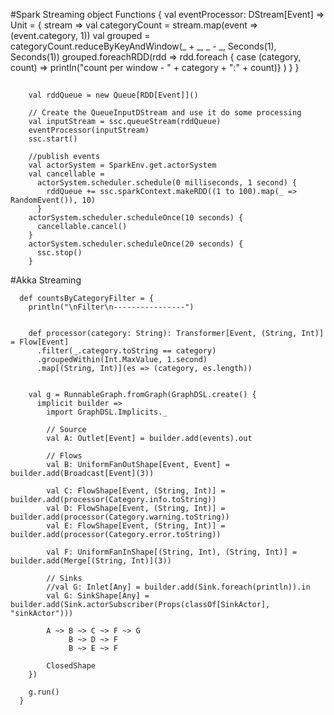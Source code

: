 #Spark Streaming
    object Functions {
      val eventProcessor: DStream[Event] => Unit = { stream =>
        val categoryCount = stream.map(event => (event.category, 1))
        val grouped = categoryCount.reduceByKeyAndWindow(_ + _, _ - _, Seconds(1), Seconds(1))
        grouped.foreachRDD(rdd => rdd.foreach {
          case (category, count) => println("count per window - " + category + ":" + count)}
        )
      }
    }
##
        val rddQueue = new Queue[RDD[Event]]()

        // Create the QueueInputDStream and use it do some processing
        val inputStream = ssc.queueStream(rddQueue)
        eventProcessor(inputStream)
        ssc.start()

        //publish events
        val actorSystem = SparkEnv.get.actorSystem
        val cancellable =
          actorSystem.scheduler.schedule(0 milliseconds, 1 second) {
            rddQueue += ssc.sparkContext.makeRDD((1 to 100).map(_ => RandomEvent()), 10)
          }
        actorSystem.scheduler.scheduleOnce(10 seconds) {
          cancellable.cancel()
        }
        actorSystem.scheduler.scheduleOnce(20 seconds) {
          ssc.stop()
        }

#Akka Streaming

      def countsByCategoryFilter = {
        println("\nFilter\n----------------")


        def processor(category: String): Transformer[Event, (String, Int)] = Flow[Event]
          .filter(_.category.toString == category)
          .groupedWithin(Int.MaxValue, 1.second)
          .map[(String, Int)](es => (category, es.length))


        val g = RunnableGraph.fromGraph(GraphDSL.create() {
          implicit builder =>
            import GraphDSL.Implicits._

            // Source
            val A: Outlet[Event] = builder.add(events).out

            // Flows
            val B: UniformFanOutShape[Event, Event] = builder.add(Broadcast[Event](3))

            val C: FlowShape[Event, (String, Int)] = builder.add(processor(Category.info.toString))
            val D: FlowShape[Event, (String, Int)] = builder.add(processor(Category.warning.toString))
            val E: FlowShape[Event, (String, Int)] = builder.add(processor(Category.error.toString))

            val F: UniformFanInShape[(String, Int), (String, Int)] = builder.add(Merge[(String, Int)](3))

            // Sinks
            //val G: Inlet[Any] = builder.add(Sink.foreach(println)).in
            val G: SinkShape[Any] = builder.add(Sink.actorSubscriber(Props(classOf[SinkActor], "sinkActor")))

            A ~> B ~> C ~> F ~> G
                 B ~> D ~> F
                 B ~> E ~> F

            ClosedShape
        })

        g.run()
      }